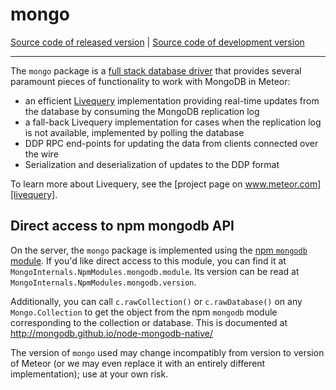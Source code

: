 # mongo
[Source code of released version](https://github.com/meteor/meteor/tree/master/packages/mongo) | [Source code of development version](https://github.com/meteor/meteor/tree/devel/packages/mongo)
***

The `mongo` package is a [full stack database
driver](https://www.meteor.com/full-stack-db-drivers) that provides
several paramount pieces of functionality to work with MongoDB in
Meteor:

- an efficient [Livequery][livequery] implementation providing real-time
  updates from the database by consuming the MongoDB replication log
- a fall-back Livequery implementation for cases when the replication log is not
  available, implemented by polling the database
- DDP RPC end-points for updating the data from clients connected over the wire
- Serialization and deserialization of updates to the DDP format

To learn more about Livequery, see the [project page on
www.meteor.com][livequery].

[livequery]: https://www.meteor.com/livequery

## Direct access to npm mongodb API

On the server, the `mongo` package is implemented using the
[npm `mongodb` module](https://www.npmjs.com/package/mongodb).  If you'd like
direct access to this module, you can find it at
`MongoInternals.NpmModules.mongodb.module`. Its version can be read at
`MongoInternals.NpmModules.mongodb.version`.

Additionally, you can call `c.rawCollection()` or `c.rawDatabase()` on any
`Mongo.Collection` to get the object from the npm `mongodb` module corresponding
to the collection or database.  This is documented at
http://mongodb.github.io/node-mongodb-native/

The version of `mongo` used may change incompatibly from version to version of
Meteor (or we may even replace it with an entirely different implementation);
use at your own risk.
